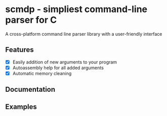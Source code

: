 # scmdp - simpliest command-line parser for C
A cross-platform command line parser library with a user-friendly interface

## Features
- [x] Easily addition of new arguments to your program
- [x] Autoassembly help for all added arguments
- [x] Automatic memory cleaning

## Documentation

## Examples
